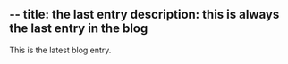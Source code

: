 --
title: the last entry
description: this is always the last entry in the blog
--
This is the latest blog entry.
